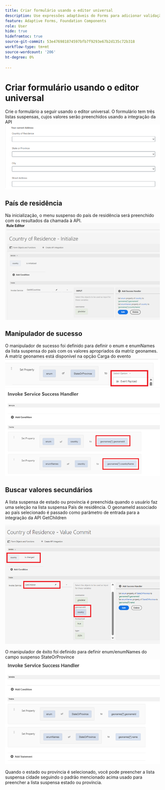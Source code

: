 ```yaml
---
title: Criar formulário usando o editor universal
description: Use expressões adaptáveis do Forms para adicionar validação automática, cálculo e ativar ou desativar a visibilidade de uma seção.
feature: Adaptive Forms, Foundation Components
role: User
hide: true
hidefromtoc: true
source-git-commit: 53e476981874597bfb7f9293e67b2d135c72b318
workflow-type: tm+mt
source-wordcount: '206'
ht-degree: 0%

---
```


# Criar formulário usando o editor universal

Crie o formulário a seguir usando o editor universal. O formulário tem três listas suspensas, cujos valores serão preenchidos usando a integração da API
![formulário-adaptável](assets/address-form.png)

## País de residência

Na inicialização, o menu suspenso do país de residência será preenchido com os resultados da chamada à API.
![inicializar-evento](assets/initialize-event.png)

## Manipulador de sucesso

O manipulador de sucesso foi definido para definir o enum e enumNames da lista suspensa do país com os valores apropriados da matriz geonames. A matriz geonames está disponível na opção Carga do evento
![carga-evento](assets/event-payload.png)
![manipulador de sucesso](assets/success-handler.png)

## Buscar valores secundários

A lista suspensa de estado ou província é preenchida quando o usuário faz uma seleção na lista suspensa País de residência. O geonameId associado ao país selecionado é passado como parâmetro de entrada para a integração da API GetChildren

![obter-filhos](assets/invoke-service-get-children.png)

O manipulador de êxito foi definido para definir enum/enumNames do campo suspenso StateOrProvince
![get-children-success-handler](assets/child-success-handler.png)

Quando o estado ou província é selecionado, você pode preencher a lista suspensa cidade seguindo o padrão mencionado acima usado para preencher a lista suspensa estado ou província.
